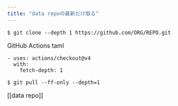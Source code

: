 ```yaml
---
title: "data repoの最新だけ取る"
---
```


`$ git clone --depth 1 https://github.com/ORG/REPO.git`

GitHub Actions
taml

```
- uses: actions/checkout@v4
  with:
    fetch-depth: 1
```


`$ git pull --ff-only --depth=1`

[[data repo]]

